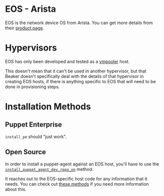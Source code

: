 # EOS - Arista

EOS is the network device OS from Arista. You can get more details from their [product page](https://www.arista.com/en/products/eos).

# Hypervisors

EOS has only been developed and tested as a [vmpooler](https://github.com/puppetlabs/vmpooler) host.

This doesn't mean that it can't be used in another hypervisor, but that Beaker doesn't specifically deal with the details of that hypervisor in creating EOS hosts, if there is anything specific to EOS that will need to be done in provisioning steps.

# Installation Methods

## Puppet Enterprise

`install_pe` should "just work".

## Open Source

In order to install a puppet-agent against an EOS host, you'll have to use the [`install_puppet_agent_dev_repo_on`](blob/master/lib/beaker/dsl/install_utils/foss_utils.rb#L1085) method.

It reaches out to the EOS-specific host code for any information that it needs. You can check out [these methods](blob/master/lib/beaker/host/eos.rb) if you need more information about this.